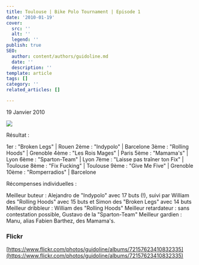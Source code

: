 ```yaml
---
title: Toulouse | Bike Polo Tournament | Episode 1
date: '2010-01-19'
cover:
  src: ''
  alt: ''
  legend: ''
publish: true
SEO:
  author: content/authors/guidoline.md
  date: ''
  description: ''
template: article
tags: []
category: ''
related_articles: []

---
```

19 Janvier 2010

![](/uploads/toulouseepisode1.jpg)

Résultat :

1er : "Broken Legs" | Rouen 2ème : "Indypolo" | Barcelone 3ème : "Rolling Hoods" | Grenoble 4ème : "Les Rois Mages" | Paris 5ème : "Mamama's" | Lyon 6ème : "Sparton-Team" | Lyon 7ème : "Laisse pas traîner ton Fix" | Toulouse 8ème : "Fix Fucking" | Toulouse 9ème : "Give Me Five" | Grenoble 10ème : "Romperradios" | Barcelone

Récompenses individuelles :

Meilleur buteur : Alejandro de "Indypolo" avec 17 buts (!), suivi par William des "Rolling Hoods" avec 15 buts et Simon des "Broken Legs" avec 14 buts Meilleur dribbleur : William des "Rolling Hoods" Meilleur retardateur : sans contestation possible, Gustavo de la "Sparton-Team" Meilleur gardien : Manu, alias Fabien Barthez, des Mamama's.

### Flickr

[https://www.flickr.com/photos/guidoline/albums/72157623410832335](https://www.flickr.com/photos/guidoline/albums/72157623410832335)